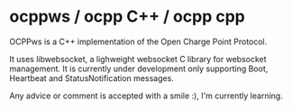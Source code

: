 # ocppws / ocpp C++ / ocpp cpp
OCPPws is a C++ implementation of the Open Charge Point Protocol.

It uses libwebsocket, a lighweight websocket C library for websocket management. It is currently under development only supporting Boot, Heartbeat and StatusNotification messages.

Any advice or comment is accepted with a smile :), I'm currently learning.
